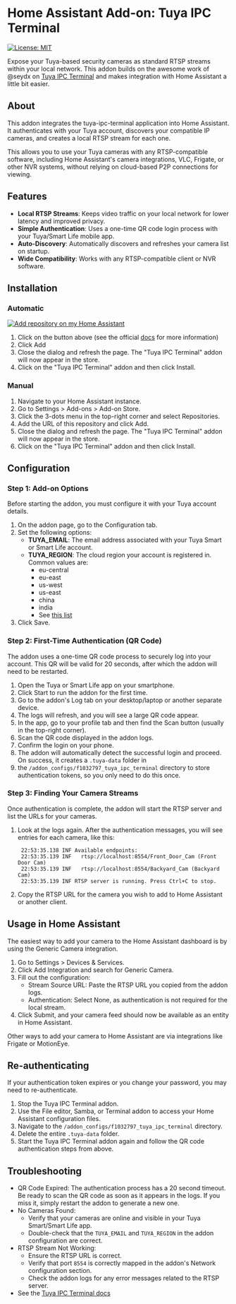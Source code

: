 # Home Assistant Add-on: Tuya IPC Terminal
[![License: MIT](https://img.shields.io/badge/License-MIT-yellow.svg)](https://opensource.org/licenses/MIT)

Expose your Tuya-based security cameras as standard RTSP streams within your local network.
This addon builds on the awesome work of @seydx on [Tuya IPC Terminal](https://github.com/seydx/tuya-ipc-terminal)
and makes integration with Home Assistant a little bit easier.

## About

This addon integrates the tuya-ipc-terminal application into Home Assistant. It authenticates with your Tuya account, 
discovers your compatible IP cameras, and creates a local RTSP stream for each one.

This allows you to use your Tuya cameras with any RTSP-compatible software, including Home Assistant's camera 
integrations, VLC, Frigate, or other NVR systems, without relying on cloud-based P2P connections for viewing.

## Features
- **Local RTSP Streams**: Keeps video traffic on your local network for lower latency and improved privacy.
- **Simple Authentication**: Uses a one-time QR code login process with your Tuya/Smart Life mobile app.
- **Auto-Discovery**: Automatically discovers and refreshes your camera list on startup.
- **Wide Compatibility**: Works with any RTSP-compatible client or NVR software.

## Installation

### Automatic

[![Add repository on my Home Assistant][repository-badge]][repository-url]

1. Click on the button above (see the official [docs](https://my.home-assistant.io/) for more information)
2. Click Add
3. Close the dialog and refresh the page. The "Tuya IPC Terminal" addon will now appear in the store.
4. Click on the "Tuya IPC Terminal" addon and then click Install.

### Manual

1. Navigate to your Home Assistant instance.
2. Go to Settings > Add-ons > Add-on Store.
3. Click the 3-dots menu in the top-right corner and select Repositories.
4. Add the URL of this repository and click Add.
5. Close the dialog and refresh the page. The "Tuya IPC Terminal" addon will now appear in the store.
6. Click on the "Tuya IPC Terminal" addon and then click Install.

## Configuration

### Step 1: Add-on Options

Before starting the addon, you must configure it with your Tuya account details.
1. On the addon page, go to the Configuration tab.
2. Set the following options:
   - **TUYA_EMAIL**: The email address associated with your Tuya Smart or Smart Life account.
   - **TUYA_REGION**: The cloud region your account is registered in. Common values are:
     - eu-central
     - eu-east
     - us-west
     - us-east
     - china
     - india
     - See [this list](https://github.com/seydx/tuya-ipc-terminal#-authentication-management)
3. Click Save.

### Step 2: First-Time Authentication (QR Code)

The addon uses a one-time QR code process to securely log into your account. This QR will be valid for 20 seconds,
after which the addon will need to be restarted.

1. Open the Tuya or Smart Life app on your smartphone.
2. Click Start to run the addon for the first time.
3. Go to the addon's Log tab on your desktop/laptop or another separate device.
4. The logs will refresh, and you will see a large QR code appear.
5. In the app, go to your profile tab and then find the Scan button (usually in the top-right corner).
6. Scan the QR code displayed in the addon logs.
7. Confirm the login on your phone.
8. The addon will automatically detect the successful login and proceed. On success, it creates a `.tuya-data` folder in 
9. the `/addon_configs/f1032797_tuya_ipc_terminal` directory to store authentication tokens, so you only need to do this once.

### Step 3: Finding Your Camera Streams

Once authentication is complete, the addon will start the RTSP server and list the URLs for your cameras.

1. Look at the logs again. After the authentication messages, you will see entries for each camera, like this:
   ```log
    22:53:35.138 INF Available endpoints:
    22:53:35.139 INF   rtsp://localhost:8554/Front_Door_Cam (Front Door Cam)
    22:53:35.139 INF   rtsp://localhost:8554/Backyard_Cam (Backyard Cam)
    22:53:35.139 INF RTSP server is running. Press Ctrl+C to stop.
   ```
2. Copy the RTSP URL for the camera you wish to add to Home Assistant or another client.

## Usage in Home Assistant

The easiest way to add your camera to the Home Assistant dashboard is by using the Generic Camera integration.

1. Go to Settings > Devices & Services.
2. Click Add Integration and search for Generic Camera.
3. Fill out the configuration:
   - Stream Source URL: Paste the RTSP URL you copied from the addon logs.
   - Authentication: Select None, as authentication is not required for the local stream.
4. Click Submit, and your camera feed should now be available as an entity in Home Assistant.

Other ways to add your camera to Home Assistant are via integrations like Frigate or MotionEye.

## Re-authenticating

If your authentication token expires or you change your password, you may need to re-authenticate.

1. Stop the Tuya IPC Terminal addon.
2. Use the File editor, Samba, or Terminal addon to access your Home Assistant configuration files.
3. Navigate to the `/addon_configs/f1032797_tuya_ipc_terminal` directory.
4. Delete the entire `.tuya-data` folder.
5. Start the Tuya IPC Terminal addon again and follow the QR code authentication steps from above.

## Troubleshooting

- QR Code Expired: The authentication process has a 20 second timeout. Be ready to scan the QR code as soon as it 
  appears in the logs. If you miss it, simply restart the addon to generate a new one.
- No Cameras Found:
  - Verify that your cameras are online and visible in your Tuya Smart/Smart Life app.
  - Double-check that the `TUYA_EMAIL` and `TUYA_REGION` in the addon configuration are correct.
- RTSP Stream Not Working:
  - Ensure the RTSP URL is correct.
  - Verify that port `8554` is correctly mapped in the addon's Network configuration section.
  - Check the addon logs for any error messages related to the RTSP server.
- See the [Tuya IPC Terminal docs](https://github.com/seydx/tuya-ipc-terminal#-complete-documentation)

[repository-badge]: https://img.shields.io/badge/Add%20repository%20to%20my-Home%20Assistant-41BDF5?logo=home-assistant&style=for-the-badge
[repository-url]: https://my.home-assistant.io/redirect/supervisor_add_addon_repository/?repository_url=https%3A%2F%2Fgithub.com%2Fkvanzuijlen%2Fhomeassistant-tuya-ipc-terminal-addon
